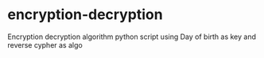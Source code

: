 # encryption-decryption
Encryption decryption algorithm python script using Day of birth as key and reverse cypher as algo
